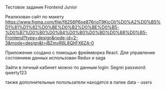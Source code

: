 Тестовое задание Frontend Junior

Реализован сайт по макету https://www.figma.com/file/f82S6P6oe876rjoT9KjcOl/%D0%A2%D0%B5%D1%81%D1%82%D0%BE%D0%B2%D0%BE%D0%B5-%D0%B7%D0%B0%D0%B4%D0%B0%D0%BD%D0%B8%D0%B5-Frontend?type=design&node-id=2-3&mode=design&t=jBZmvR6L8QhFX6ZA-0

Приложение создано с помощью фреймворка React.
Для управление состоянием данных использован Redux и saga

Зайти в личный кабинет можно по данным 
login: Segrei
password: qwerty123

также дополнительные полользатели находятся в папке data - users
